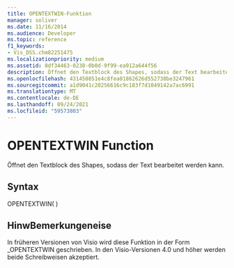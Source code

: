 ```yaml
---
title: OPENTEXTWIN-Funktion
manager: soliver
ms.date: 11/16/2014
ms.audience: Developer
ms.topic: reference
f1_keywords:
- Vis_DSS.chm82251475
ms.localizationpriority: medium
ms.assetid: 8df34463-0238-0b0d-9f99-ea912a644f56
description: Öffnet den Textblock des Shapes, sodass der Text bearbeitet werden kann.
ms.openlocfilehash: 431450851e4c8fea01862626d552738be3247961
ms.sourcegitcommit: a1d9041c20256616c9c183f7d1049142a7ac6991
ms.translationtype: MT
ms.contentlocale: de-DE
ms.lasthandoff: 09/24/2021
ms.locfileid: "59573803"
---
```

# <a name="opentextwin-function"></a>OPENTEXTWIN Function

Öffnet den Textblock des Shapes, sodass der Text bearbeitet werden kann.
  
## <a name="syntax"></a>Syntax

OPENTEXTWIN( )
  
## <a name="remarks"></a>HinwBemerkungeneise

In früheren Versionen von Visio wird diese Funktion in der Form _OPENTEXTWIN geschrieben. In den Visio-Versionen 4.0 und höher werden beide Schreibweisen akzeptiert. 
  

